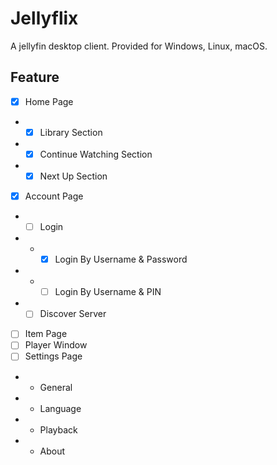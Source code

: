 # Jellyflix
A jellyfin desktop client. Provided for Windows, Linux, macOS.
## Feature
- [X] Home Page
- - [X] Library Section
- - [X] Continue Watching Section
- - [X] Next Up Section
- [X] Account Page
- - [ ] Login
- - - [X] Login By Username & Password
- - - [ ] Login By Username & PIN
- - [ ] Discover Server
- [ ] Item Page
- [ ] Player Window
- [ ] Settings Page
- - General
- - Language
- - Playback
- - About